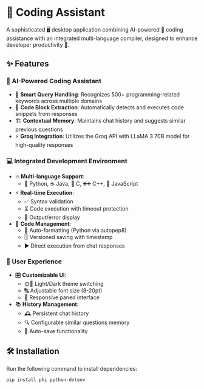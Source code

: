 # 🤖 Coding Assistant  

A sophisticated 🖥️ desktop application combining AI-powered 🤖 coding assistance with an integrated multi-language compiler, designed to enhance developer productivity 🚀.  

## ✨ Features  

### 🤖 AI-Powered Coding Assistant  
- 🧠 **Smart Query Handling**: Recognizes 500+ programming-related keywords across multiple domains  
- 📜 **Code Block Extraction**: Automatically detects and executes code snippets from responses  
- 🏗️ **Contextual Memory**: Maintains chat history and suggests similar previous questions  
- ⚡ **Groq Integration**: Utilizes the Groq API with LLaMA 3 70B model for high-quality responses  

### 💻 Integrated Development Environment  
- 🔥 **Multi-language Support**:  
  - 🐍 Python, ☕ Java, 💠 C, ➕➕ C++, 📜 JavaScript  
- ⚡ **Real-time Execution**:  
  - ✅ Syntax validation  
  - ⏳ Code execution with timeout protection  
  - 📢 Output/error display  
- 📝 **Code Management**:  
  - 🎨 Auto-formatting (Python via autopep8)  
  - 🗄️ Versioned saving with timestamp  
  - ▶️ Direct execution from chat responses  

### 🎨 User Experience  
- 🎛️ **Customizable UI**:  
  - 🌞🌙 Light/Dark theme switching  
  - 🔠 Adjustable font size (8-20pt)  
  - 📐 Responsive paned interface  
- 📚 **History Management**:  
  - 🕰️ Persistent chat history  
  - 🔍 Configurable similar questions memory  
  - 💾 Auto-save functionality  

## 🛠️ Installation  
Run the following command to install dependencies:  
```sh
pip install phi python-dotenv
